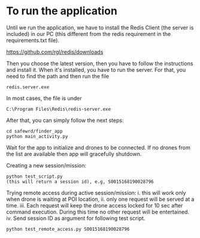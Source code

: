 # To run the application

Until we run the application, we have to install the Redis Client (the server is included) in our PC (this different from
the redis requirement in the requirements.txt file).

https://github.com/rgl/redis/downloads

Then you choose the latest version, then you have to follow the instructions and install it. When it's installed, you have to run
the server. For that, you need to find the path and then run the file

```
redis.server.exe 
```

In most cases, the file is under 

```
C:\Program Files\Redis\redis-server.exe
```
After that, you can simply follow the next steps:

```
cd safewrd/finder_app
python main_activity.py
```

Wait for the app to initialize and drones to be connected. If no drones from the list are available
then app will gracefully shutdown.


Creating a new session/mission:

```
python test_script.py
(this will return a session id), e.g, S0015168190028796
```

Trying remote access during active session/mission:
i. this will work only when drone is waiting at POI location,
ii. only one request will be served at a time.
iii. Each request will keep the drone access locked for 10 sec after command execution.
     During this time no other request will be entertained.
iv. Send session ID as argument for following test script.

```
python test_remote_access.py S0015168190028796
```